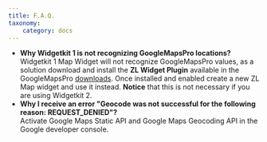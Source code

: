 ```yaml
---
title: F.A.Q.
taxonomy:
    category: docs
---
```


* **Why Widgetkit 1 is not recognizing GoogleMapsPro locations?** <br /> Widgetkit 1 Map Widget will not recognize  GoogleMapsPro values, as a solution download and install the **ZL Widget Plugin** available in the GoogleMapsPro [downloads](http://www.zoolanders.com/extensions/google-maps-pro). Once installed and enabled create a new ZL Map widget and use it instead. **Notice** that this is not necessary if you are using Widgetkit 2.
* **Why I receive an error "Geocode was not successful for the following reason: REQUEST_DENIED"?** <br /> Activate Google Maps Static API and Google Maps Geocoding API in the Google developer console.
